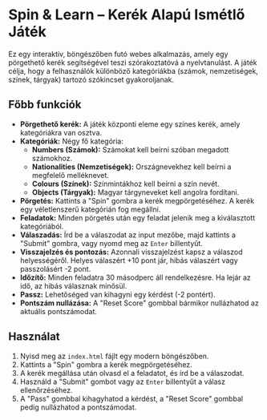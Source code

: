 # Spin & Learn – Kerék Alapú Ismétlő Játék

Ez egy interaktív, böngészőben futó webes alkalmazás, amely egy pörgethető kerék segítségével teszi szórakoztatóvá a nyelvtanulást. A játék célja, hogy a felhasználók különböző kategóriákba (számok, nemzetiségek, színek, tárgyak) tartozó szókincset gyakoroljanak.

## Főbb funkciók

*   **Pörgethető kerék:** A játék központi eleme egy színes kerék, amely kategóriákra van osztva.
*   **Kategóriák:** Négy fő kategória:
    *   **Numbers (Számok):** Számokat kell beírni szóban megadott számokhoz.
    *   **Nationalities (Nemzetiségek):** Országnevekhez kell beírni a megfelelő melléknevet.
    *   **Colours (Színek):** Színmintákhoz kell beírni a szín nevét.
    *   **Objects (Tárgyak):** Magyar tárgyneveket kell angolra fordítani.
*   **Pörgetés:** Kattints a "Spin" gombra a kerék megpörgetéséhez. A kerék egy véletlenszerű kategórián fog megállni.
*   **Feladatok:** Minden pörgetés után egy feladat jelenik meg a kiválasztott kategóriából.
*   **Válaszadás:** Írd be a válaszodat az input mezőbe, majd kattints a "Submit" gombra, vagy nyomd meg az `Enter` billentyűt.
*   **Visszajelzés és pontozás:** Azonnali visszajelzést kapsz a válaszod helyességéről. Helyes válaszért +10 pont jár, hibás válaszért vagy passzolásért -2 pont.
*   **Időzítő:** Minden feladatra 30 másodperc áll rendelkezésre. Ha lejár az idő, az hibás válasznak minősül.
*   **Passz:** Lehetőséged van kihagyni egy kérdést (-2 pontért).
*   **Pontszám nullázása:** A "Reset Score" gombbal bármikor nullázhatod az aktuális pontszámodat.

## Használat

1.  Nyisd meg az `index.html` fájlt egy modern böngészőben.
2.  Kattints a "Spin" gombra a kerék megpörgetéséhez.
3.  A kerék megállása után olvasd el a feladatot, és írd be a válaszodat.
4.  Használd a "Submit" gombot vagy az `Enter` billentyűt a válasz ellenőrzéséhez.
5.  A "Pass" gombbal kihagyhatod a kérdést, a "Reset Score" gombbal pedig nullázhatod a pontszámodat.
